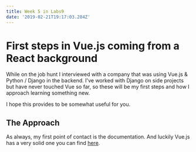 ```yaml
---
title: Week 5 in Labs9
date: '2019-02-21T19:17:03.284Z'
---
```


# First steps in Vue.js coming from a React background

While on the job hunt I interviewed with a company that was using Vue.js & Python / Django in the backend.
I've worked with Django on side projects but have never touched Vue so far, so these will be my first steps
and how I approach learning something new.

I hope this provides to be somewhat useful for you.

## The Approach

As always, my first point of contact is the documentation. And luckily Vue.js has a very solid one you can
find [here](https://vuejs.org/v2/guide/).
